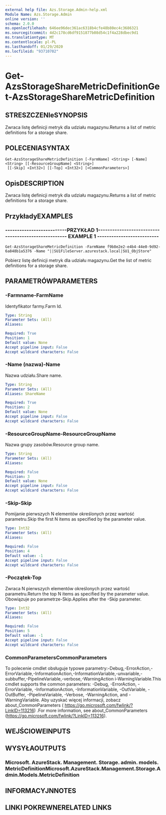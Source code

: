 ```yaml
---
external help file: Azs.Storage.Admin-help.xml
Module Name: Azs.Storage.Admin
online version: ''
schema: 2.0.0
ms.openlocfilehash: 646ee96dec361ac6318b4cfe48b80ec4c3686321
ms.sourcegitcommit: 4d2c178cd6df9151877b08d54c1f4a228dbec9d1
ms.translationtype: MT
ms.contentlocale: pl-PL
ms.lasthandoff: 01/29/2020
ms.locfileid: "93710702"
---
```

# <span data-ttu-id="9b6a9-101">Get-AzsStorageShareMetricDefinition</span><span class="sxs-lookup"><span data-stu-id="9b6a9-101">Get-AzsStorageShareMetricDefinition</span></span>

## <span data-ttu-id="9b6a9-102">STRESZCZENIe</span><span class="sxs-lookup"><span data-stu-id="9b6a9-102">SYNOPSIS</span></span>
<span data-ttu-id="9b6a9-103">Zwraca listę definicji metryk dla udziału magazynu.</span><span class="sxs-lookup"><span data-stu-id="9b6a9-103">Returns a list of metric definitions for a storage share.</span></span>

## <span data-ttu-id="9b6a9-104">POLECENIA</span><span class="sxs-lookup"><span data-stu-id="9b6a9-104">SYNTAX</span></span>

```
Get-AzsStorageShareMetricDefinition [-FarmName] <String> [-Name] <String> [[-ResourceGroupName] <String>]
 [[-Skip] <Int32>] [[-Top] <Int32>] [<CommonParameters>]
```

## <span data-ttu-id="9b6a9-105">Opis</span><span class="sxs-lookup"><span data-stu-id="9b6a9-105">DESCRIPTION</span></span>
<span data-ttu-id="9b6a9-106">Zwraca listę definicji metryk dla udziału magazynu.</span><span class="sxs-lookup"><span data-stu-id="9b6a9-106">Returns a list of metric definitions for a storage share.</span></span>

## <span data-ttu-id="9b6a9-107">Przykłady</span><span class="sxs-lookup"><span data-stu-id="9b6a9-107">EXAMPLES</span></span>

### <span data-ttu-id="9b6a9-108">--------------------------PRZYKŁAD 1--------------------------</span><span class="sxs-lookup"><span data-stu-id="9b6a9-108">-------------------------- EXAMPLE 1 --------------------------</span></span>
```
Get-AzsStorageShareMetricDefinition -FarmName f9b8e2e2-e4b4-44e0-9d92-6a848b1a5376 -Name "||SU1FileServer.azurestack.local|SU1_ObjStore"
```

<span data-ttu-id="9b6a9-109">Pobierz listę definicji metryk dla udziału magazynu.</span><span class="sxs-lookup"><span data-stu-id="9b6a9-109">Get the list of metric definitions for a storage share.</span></span>

## <span data-ttu-id="9b6a9-110">PARAMETRÓW</span><span class="sxs-lookup"><span data-stu-id="9b6a9-110">PARAMETERS</span></span>

### <span data-ttu-id="9b6a9-111">-Farmname</span><span class="sxs-lookup"><span data-stu-id="9b6a9-111">-FarmName</span></span>
<span data-ttu-id="9b6a9-112">Identyfikator farmy.</span><span class="sxs-lookup"><span data-stu-id="9b6a9-112">Farm Id.</span></span>

```yaml
Type: String
Parameter Sets: (All)
Aliases: 

Required: True
Position: 1
Default value: None
Accept pipeline input: False
Accept wildcard characters: False
```

### <span data-ttu-id="9b6a9-113">-Name (nazwa)</span><span class="sxs-lookup"><span data-stu-id="9b6a9-113">-Name</span></span>
<span data-ttu-id="9b6a9-114">Nazwa udziału.</span><span class="sxs-lookup"><span data-stu-id="9b6a9-114">Share name.</span></span>

```yaml
Type: String
Parameter Sets: (All)
Aliases: ShareName

Required: True
Position: 2
Default value: None
Accept pipeline input: False
Accept wildcard characters: False
```

### <span data-ttu-id="9b6a9-115">-ResourceGroupName</span><span class="sxs-lookup"><span data-stu-id="9b6a9-115">-ResourceGroupName</span></span>
<span data-ttu-id="9b6a9-116">Nazwa grupy zasobów.</span><span class="sxs-lookup"><span data-stu-id="9b6a9-116">Resource group name.</span></span>

```yaml
Type: String
Parameter Sets: (All)
Aliases: 

Required: False
Position: 3
Default value: None
Accept pipeline input: False
Accept wildcard characters: False
```

### <span data-ttu-id="9b6a9-117">-Skip</span><span class="sxs-lookup"><span data-stu-id="9b6a9-117">-Skip</span></span>
<span data-ttu-id="9b6a9-118">Pomijanie pierwszych N elementów określonych przez wartość parametru.</span><span class="sxs-lookup"><span data-stu-id="9b6a9-118">Skip the first N items as specified by the parameter value.</span></span>

```yaml
Type: Int32
Parameter Sets: (All)
Aliases: 

Required: False
Position: 4
Default value: -1
Accept pipeline input: False
Accept wildcard characters: False
```

### <span data-ttu-id="9b6a9-119">-Początek</span><span class="sxs-lookup"><span data-stu-id="9b6a9-119">-Top</span></span>
<span data-ttu-id="9b6a9-120">Zwraca N pierwszych elementów określonych przez wartość parametru.</span><span class="sxs-lookup"><span data-stu-id="9b6a9-120">Return the top N items as specified by the parameter value.</span></span>
<span data-ttu-id="9b6a9-121">Obowiązuje po parametrze-Skip.</span><span class="sxs-lookup"><span data-stu-id="9b6a9-121">Applies after the -Skip parameter.</span></span>

```yaml
Type: Int32
Parameter Sets: (All)
Aliases: 

Required: False
Position: 5
Default value: -1
Accept pipeline input: False
Accept wildcard characters: False
```

### <span data-ttu-id="9b6a9-122">CommonParameters</span><span class="sxs-lookup"><span data-stu-id="9b6a9-122">CommonParameters</span></span>
<span data-ttu-id="9b6a9-123">To polecenie cmdlet obsługuje typowe parametry:-Debug,-ErrorAction,-ErrorVariable,-InformationAction,-InformationVariable,-unvariable,-subbuffer,-PipelineVariable,-verbose,-WarningAction i-WarningVariable.</span><span class="sxs-lookup"><span data-stu-id="9b6a9-123">This cmdlet supports the common parameters: -Debug, -ErrorAction, -ErrorVariable, -InformationAction, -InformationVariable, -OutVariable, -OutBuffer, -PipelineVariable, -Verbose, -WarningAction, and -WarningVariable.</span></span> <span data-ttu-id="9b6a9-124">Aby uzyskać więcej informacji, zobacz about_CommonParameters ( https://go.microsoft.com/fwlink/?LinkID=113216) .</span><span class="sxs-lookup"><span data-stu-id="9b6a9-124">For more information, see about_CommonParameters (https://go.microsoft.com/fwlink/?LinkID=113216).</span></span>

## <span data-ttu-id="9b6a9-125">WEJŚCIOWE</span><span class="sxs-lookup"><span data-stu-id="9b6a9-125">INPUTS</span></span>

## <span data-ttu-id="9b6a9-126">WYSYŁA</span><span class="sxs-lookup"><span data-stu-id="9b6a9-126">OUTPUTS</span></span>

### <span data-ttu-id="9b6a9-127">Microsoft. AzureStack. Management. Storage. admin. models. MetricDefinition</span><span class="sxs-lookup"><span data-stu-id="9b6a9-127">Microsoft.AzureStack.Management.Storage.Admin.Models.MetricDefinition</span></span>

## <span data-ttu-id="9b6a9-128">INFORMACYJN</span><span class="sxs-lookup"><span data-stu-id="9b6a9-128">NOTES</span></span>

## <span data-ttu-id="9b6a9-129">LINKI POKREWNE</span><span class="sxs-lookup"><span data-stu-id="9b6a9-129">RELATED LINKS</span></span>

